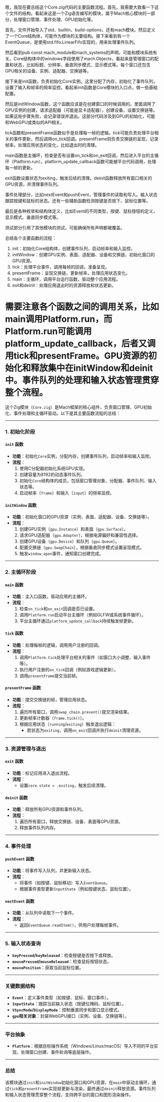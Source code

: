 嗯，我现在要总结这个Core.zig代码的主要函数流程。首先，我需要大致看一下这个文件的结构。看起来这是一个Zig语言编写的模块，属于Mach核心模块的一部分，处理窗口管理、事件处理、GPU初始化等。

首先，文件开始导入了std、builtin、build-options，还有mach模块。然后定义了一个Core结构体，可能作为模块的主要结构。接下来看到有一个EventQueue，是使用std.fifo.LinearFifo实现的，用来处理事件队列。

然后看到pub const mach_module和mach_systems的声明，可能和模块系统有关。Core结构体中的windows字段使用了mach.Objects，看起来是管理窗口的配置和状态，比如标题、分辨率、垂直同步模式、显示模式等。每个窗口还包含GPU相关的设备、实例、适配器、交换链等。

接下来是init函数，负责初始化Core实例。这里分配了内存，初始化了事件队列，设置了输入和帧率的频率监控。看起来init函数是Core模块的入口点，做一些基础配置。

然后是initWindow函数，这个函数应该是在创建窗口的时候调用的。里面调用了GPU实例的创建，请求适配器（可能是显卡适配器），创建设备，设置交换链等。如果这些步骤失败，会记录错误并退出。这部分代码涉及到GPU的初始化，可能和WebGPU或类似的API相关。

tick函数和presentFrame函数似乎是处理每一帧的逻辑。tick可能负责处理平台相关的事件更新，然后调用on_tick回调。presentFrame则负责交换链的呈现，记录帧率，处理应用状态的变化，比如退出时的清理。

main函数是主循环，检查是否有设置on_tick和on_exit回调，然后进入平台的主循环（Platform.run）。platform_update_callback函数可能被平台代码调用，处理每一帧的更新。

exit函数设置状态为exiting，触发后续的清理。deinit函数释放所有窗口相关的GPU资源，并清理事件队列。

事件处理部分，比如nextEvent和pushEvent，管理事件的读取和写入。输入状态跟踪按键和鼠标的状态。还有一些辅助函数检测按键是否按下、鼠标位置等。

最后是各种枚举和结构体定义，比如Event的不同类型，按键、鼠标按钮的定义，显示模式、垂直同步模式等。

测试部分引用了其他模块的测试，可能确保所有声明都被覆盖。

总结各个主要函数的流程：

1. init：初始化Core结构体，创建事件队列，启动帧率和输入监控。
2. initWindow：创建GPU实例、表面、适配器、设备和交换链，初始化窗口的GPU资源。
3. tick：处理平台事件，调用每帧的回调，准备呈现。
4. presentFrame：呈现交换链，更新帧率，处理应用状态变化。
5. main：主循环，调用平台运行函数，驱动整个应用流程。
6. exit和deinit：处理应用退出时的资源释放和状态更新。

需要注意各个函数之间的调用关系，比如main调用Platform.run，而Platform.run可能调用platform_update_callback，后者又调用tick和presentFrame。GPU资源的初始化和释放集中在initWindow和deinit中。事件队列的处理和输入状态管理贯穿整个流程。
================================================
这个Zig模块（`Core.zig`）是Mach框架的核心组件，负责窗口管理、GPU初始化、事件处理和主循环驱动。以下是其主要函数流程的总结：

---

### **1. 初始化阶段**
#### **`init` 函数**
- **功能**：初始化`Core`实例，分配内存，创建事件队列，启动帧率和输入监控。
- **流程**：
  1. 使用C分配器初始化系统GPU实现。
  2. 创建容量为8192的动态事件队列。
  3. 初始化`Core`结构体的成员，包括窗口管理对象、分配器、事件队列、输入状态等。
  4. 启动帧率（`frame`）和输入（`input`）的频率监控。

#### **`initWindow` 函数**
- **功能**：初始化窗口的GPU资源（实例、表面、适配器、设备、交换链等）。
- **流程**：
  1. 创建GPU实例（`gpu.Instance`）和表面（`gpu.Surface`）。
  2. 请求GPU适配器（`gpu.Adapter`），根据电源偏好和兼容性选择。
  3. 创建GPU设备（`gpu.Device`）和队列（`gpu.Queue`）。
  4. 配置交换链（`gpu.SwapChain`），根据垂直同步模式设置呈现模式。
  5. 触发`window_open`事件，通知窗口创建完成。

---

### **2. 主循环阶段**
#### **`main` 函数**
- **功能**：主入口函数，驱动应用的主循环。
- **流程**：
  1. 检查`on_tick`和`on_exit`回调是否已设置。
  2. 调用`Platform.run`启动平台主循环（例如GLFW或系统事件循环）。
  3. 平台主循环通过`platform_update_callback`持续触发帧更新。

#### **`tick` 函数**
- **功能**：处理每帧的逻辑，调用用户注册的回调。
- **流程**：
  1. 调用`Platform.tick`处理平台相关的事件（如窗口大小调整、输入事件等）。
  2. 执行用户注册的`on_tick`回调（例如游戏逻辑更新）。
  3. 调用`presentFrame`提交当前帧。

#### **`presentFrame` 函数**
- **功能**：提交交换链的帧，管理应用状态。
- **流程**：
  1. 遍历所有窗口，调用`swap_chain.present()`提交渲染结果。
  2. 更新帧率计数器（`frame.tick()`）。
  3. 根据应用状态（`running`/`exiting`）触发退出逻辑：
     - 若状态为`exiting`，调用`on_exit`回调并执行`deinit`清理资源。

---

### **3. 资源管理与退出**
#### **`exit` 函数**
- **功能**：标记应用进入退出流程。
- **流程**：
  - 设置`core.state = .exiting`，触发后续清理。

#### **`deinit` 函数**
- **功能**：释放所有GPU资源和事件队列。
- **流程**：
  1. 遍历所有窗口，释放交换链、设备、表面等GPU资源。
  2. 释放事件队列内存。

---

### **4. 事件处理**
#### **`pushEvent` 函数**
- **功能**：将事件写入队列，并更新输入状态。
- **流程**：
  - 将事件（如按键、鼠标移动）写入`EventQueue`。
  - 根据事件类型更新`InputState`（例如按键状态、鼠标位置）。

#### **`nextEvent` 函数**
- **功能**：从队列中读取下一个事件。
- **流程**：
  - 返回`EventQueue.readItem()`，供用户处理每帧事件。

---

### **5. 输入状态查询**
- **`keyPressed`/`keyReleased`**：检查按键是否按下或释放。
- **`mousePressed`/`mouseReleased`**：检查鼠标按钮状态。
- **`mousePosition`**：获取当前鼠标位置。

---

### **关键数据结构**
- **`Event`**：定义事件类型（如按键、鼠标、窗口事件）。
- **`InputState`**：跟踪当前输入状态（按键位掩码、鼠标位置）。
- **`VSyncMode`/`DisplayMode`**：控制垂直同步和窗口显示模式。
- **`gpu`相关对象**：封装WebGPU接口（实例、设备、交换链等）。

---

### **平台抽象**
- **`Platform`**：根据目标操作系统（Windows/Linux/macOS）导入不同的平台实现，处理窗口创建、事件轮询等底层操作。

---

### **总结**
该模块通过`init`和`initWindow`初始化窗口和GPU资源，在`main`中驱动主循环，通过`tick`和`presentFrame`实现帧更新与渲染，最终通过`deinit`释放资源。事件队列和输入状态管理贯穿整个流程，支持跨平台的窗口和图形渲染操作。